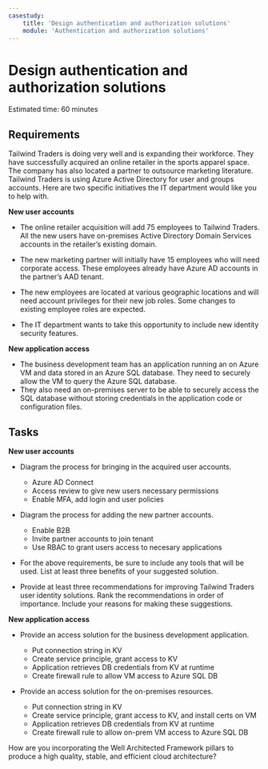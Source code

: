 ```yaml
---
casestudy:
    title: 'Design authentication and authorization solutions'
    module: 'Authentication and authorization solutions'
---
```



# Design authentication and authorization solutions

Estimated time: 60 minutes

## Requirements

Tailwind Traders is doing very well and is expanding their workforce. They have successfully acquired an online retailer in the sports apparel space. The company has also located a partner to outsource marketing literature. Tailwind Traders is using Azure Active Directory for user and groups accounts. Here are two specific initiatives the IT department would like you to help with. 

**New user accounts**

  * The online retailer acquisition will add 75 employees to Tailwind Traders. All the new users have on-premises Active Directory Domain Services accounts in the retailer’s existing domain.

  * The new marketing partner will initially have 15 employees who will need corporate access. These employees already have Azure AD accounts in the partner’s AAD tenant. 

  * The new employees are located at various geographic locations and will need account privileges for their new job roles. Some changes to existing employee roles are expected. 

  * The IT department wants to take this opportunity to include new identity security features. 

**New application access**

  * The business development team has an application running an on Azure VM and data stored in an Azure SQL database. They need to securely allow the VM to query the Azure SQL database. 
  * They also need an on-premises server to be able to securely access the SQL database without storing credentials in the application code or configuration files.

## Tasks

**New user accounts**

  * Diagram the process for bringing in the acquired user accounts.
    * Azure AD Connect
    * Access review to give new users necessary permissions
    * Enable MFA, add login and user policies

  * Diagram the process for adding the new partner accounts. 
    * Enable B2B
    * Invite partner accounts to join tenant
    * Use RBAC to grant users access to necesary applications

  * For the above requirements, be sure to include any tools that will be used. List at least three benefits of your suggested solution. 

* Provide at least three recommendations for improving Tailwind Traders user identity solutions. Rank the recommendations in order of importance. Include your reasons for making these suggestions. 

**New application access**

  * Provide an access solution for the business development application.
    * Put connection string in KV
    * Create service principle, grant access to KV
    * Application retrieves DB credentials from KV at runtime
    * Create firewall rule to allow VM access to Azure SQL DB

  * Provide an access solution for the on-premises resources.
    * Put connection string in KV
    * Create service principle, grant access to KV, and install certs on VM
    * Application retrieves DB credentials from KV at runtime
    * Create firewall rule to allow on-prem VM access to Azure SQL DB

How are you incorporating the Well Architected Framework pillars to produce a high quality, stable, and efficient cloud architecture?
